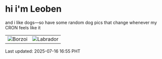 # hi i'm Leoben

and i like dogs—so have some random dog pics that change whenever my CRON feels like it

|  |  |
|--------|----------|
| ![Borzoi](https://random-dog-vercel.vercel.app/api/random-borzoi?v=1752656133) | ![Labrador](https://random-dog-vercel.vercel.app/api/random-labrador?v=1752656133) |

Last updated: 2025-07-16 16:55 PHT
